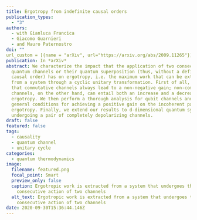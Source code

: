```yaml
---
title: Ergotropy from indefinite causal orders
publication_types:
  - "3"
authors:
  - with Gianluca Francica
  - Giacomo Guarnieri
  - and Mauro Paternostro
doi: ""
url_custom = [{name = "arXiv", url="https://arxiv.org/abs/2009.11265"}]
publication: In *arXiv*
abstract: We characterize the impact that the application of two consecutive
  quantum channels or their quantum superposition (thus, without a definite
  causal order) has on ergotropy, i.e. the maximum work that can be extracted
  from a system through a cyclic unitary transformation. First of all, we show
  that commutative channels always lead to a non-negative gain; non-commutative
  channels, on the other hand, can entail both an increase and a decrease in
  ergotropy. We then perform a thorough analysis for qubit channels and provide
  general conditions for achieving a positive gain on the incoherent part of
  ergotropy. Finally, we extend our results to d-dimensional quantum systems
  undergoing a pair of completely depolarizing channels.
draft: false
featured: false
tags:
  - causality
  - quantum channel
  - unitary cycle
categories:
  - quantum thermodynamics
image:
  filename: featured.png
  focal_point: Smart
  preview_only: false
  caption: Ergotropic work is extracted from a system that undergoes the
    consecutive action of two channels
  alt_text: Ergotropic work is extracted from a system that undergoes the
    consecutive action of two channels
date: 2020-09-30T15:36:44.146Z
---
```

